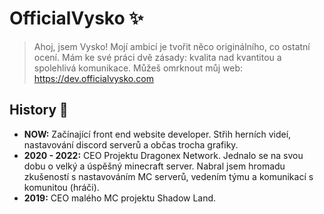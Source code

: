# OfficialVysko ✨

> Ahoj, jsem Vysko! Mojí ambicí je tvořit něco originálního, co ostatní ocení. Mám ke své práci dvě zásady: kvalita nad kvantitou a spolehlivá komunikace.
> Můžeš omrknout můj web: https://dev.officialvysko.com

## History 📜

* **NOW:** Začínající front end website developer. Střih herních videí, nastavování discord serverů a občas trocha grafiky.
* **2020 - 2022:** CEO Projektu Dragonex Network. Jednalo se na svou dobu o velký a úspěšný minecraft server. Nabral jsem hromadu zkušeností s nastavováním MC serverů, vedením týmu a komunikací s komunitou (hráči).
* **2019:** CEO malého MC projektu Shadow Land.
